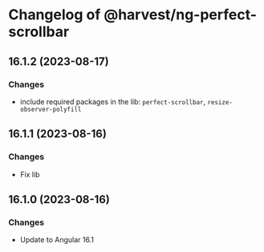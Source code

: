 # Changelog of @harvest/ng-perfect-scrollbar

## 16.1.2 (2023-08-17)

### Changes

-   include required packages in the lib: `perfect-scrollbar`, `resize-observer-polyfill`

## 16.1.1 (2023-08-16)

### Changes

-   Fix lib

## 16.1.0 (2023-08-16)

### Changes

-   Update to Angular 16.1
